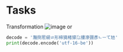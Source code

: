 # Tasks
Transformation
![image](https://user-images.githubusercontent.com/78896740/119843788-815d4280-bf25-11eb-8719-f69a13b855cf.png)
or
```python
decode = '灩捯䍔䙻ㄶ形楴獟楮獴㌴摟潦弸彥ㄴㅡて㝽'
print(decode.encode('utf-16-be'))
```
